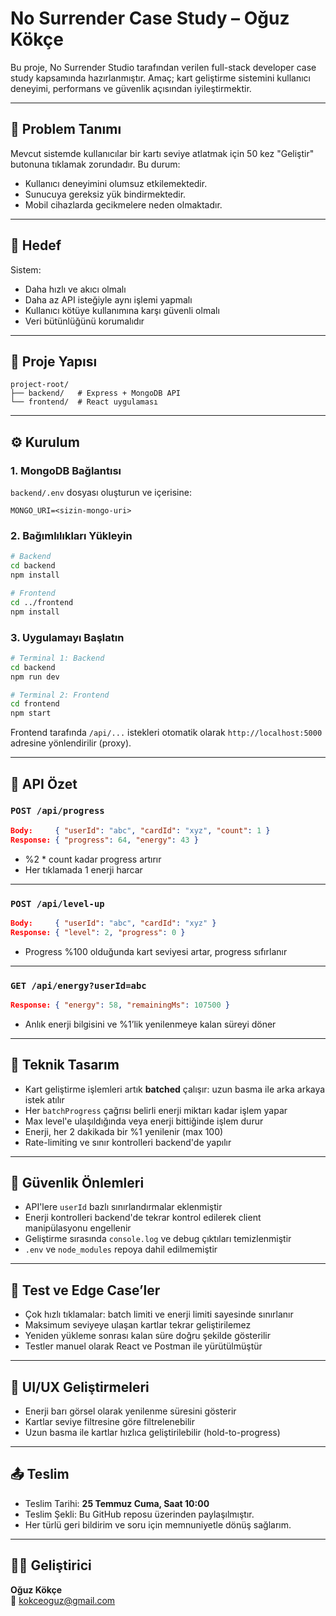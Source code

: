 # No Surrender Case Study – Oğuz Kökçe

Bu proje, No Surrender Studio tarafından verilen full-stack developer case study kapsamında hazırlanmıştır. Amaç; kart geliştirme sistemini kullanıcı deneyimi, performans ve güvenlik açısından iyileştirmektir.

---

## 🎯 Problem Tanımı

Mevcut sistemde kullanıcılar bir kartı seviye atlatmak için 50 kez "Geliştir" butonuna tıklamak zorundadır. Bu durum:

- Kullanıcı deneyimini olumsuz etkilemektedir.
- Sunucuya gereksiz yük bindirmektedir.
- Mobil cihazlarda gecikmelere neden olmaktadır.

---

## 🔧 Hedef

Sistem:

- Daha hızlı ve akıcı olmalı  
- Daha az API isteğiyle aynı işlemi yapmalı  
- Kullanıcı kötüye kullanımına karşı güvenli olmalı  
- Veri bütünlüğünü korumalıdır

---

## 🧱 Proje Yapısı

```
project-root/
├── backend/   # Express + MongoDB API
└── frontend/  # React uygulaması
```

---

## ⚙️ Kurulum

### 1. MongoDB Bağlantısı

`backend/.env` dosyası oluşturun ve içerisine:

```env
MONGO_URI=<sizin-mongo-uri>
```

### 2. Bağımlılıkları Yükleyin

```bash
# Backend
cd backend
npm install

# Frontend
cd ../frontend
npm install
```

### 3. Uygulamayı Başlatın

```bash
# Terminal 1: Backend
cd backend
npm run dev

# Terminal 2: Frontend
cd frontend
npm start
```

Frontend tarafında `/api/...` istekleri otomatik olarak `http://localhost:5000` adresine yönlendirilir (proxy).

---

## 🔗 API Özet

### `POST /api/progress`

```json
Body:     { "userId": "abc", "cardId": "xyz", "count": 1 }
Response: { "progress": 64, "energy": 43 }
```

- %2 * count kadar progress artırır  
- Her tıklamada 1 enerji harcar  

---

### `POST /api/level-up`

```json
Body:     { "userId": "abc", "cardId": "xyz" }
Response: { "level": 2, "progress": 0 }
```

- Progress %100 olduğunda kart seviyesi artar, progress sıfırlanır  

---

### `GET /api/energy?userId=abc`

```json
Response: { "energy": 58, "remainingMs": 107500 }
```

- Anlık enerji bilgisini ve %1’lik yenilenmeye kalan süreyi döner  

---

## 🧠 Teknik Tasarım

- Kart geliştirme işlemleri artık **batched** çalışır: uzun basma ile arka arkaya istek atılır  
- Her `batchProgress` çağrısı belirli enerji miktarı kadar işlem yapar  
- Max level'e ulaşıldığında veya enerji bittiğinde işlem durur  
- Enerji, her 2 dakikada bir %1 yenilenir (max 100)  
- Rate-limiting ve sınır kontrolleri backend'de yapılır  

---

## 🔐 Güvenlik Önlemleri

- API'lere `userId` bazlı sınırlandırmalar eklenmiştir  
- Enerji kontrolleri backend'de tekrar kontrol edilerek client manipülasyonu engellenir  
- Geliştirme sırasında `console.log` ve debug çıktıları temizlenmiştir  
- `.env` ve `node_modules` repoya dahil edilmemiştir  

---

## 🧪 Test ve Edge Case’ler

- Çok hızlı tıklamalar: batch limiti ve enerji limiti sayesinde sınırlanır  
- Maksimum seviyeye ulaşan kartlar tekrar geliştirilemez  
- Yeniden yükleme sonrası kalan süre doğru şekilde gösterilir  
- Testler manuel olarak React ve Postman ile yürütülmüştür  

---

## 📐 UI/UX Geliştirmeleri

- Enerji barı görsel olarak yenilenme süresini gösterir  
- Kartlar seviye filtresine göre filtrelenebilir  
- Uzun basma ile kartlar hızlıca geliştirilebilir (hold-to-progress)  



---

## 📤 Teslim

- Teslim Tarihi: **25 Temmuz Cuma, Saat 10:00**
- Teslim Şekli: Bu GitHub reposu üzerinden paylaşılmıştır.
- Her türlü geri bildirim ve soru için memnuniyetle dönüş sağlarım.

---

## 👨‍💻 Geliştirici

**Oğuz Kökçe**  
📧 kokceoguz@gmail.com
